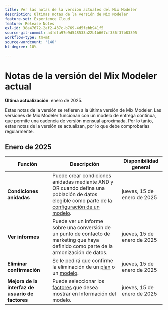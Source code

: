 ```yaml
---
title: Ver las notas de la versión actuales del Mix Modeler
description: Últimas notas de la versión de Mix Modeler
feature-set: Experience Cloud
feature: Release Notes
exl-id: 38a47672-2af2-437c-b769-4d5febb941f5
source-git-commit: a4fdfa97e9d548533a22b1b667cf336f37b83395
workflow-type: tm+mt
source-wordcount: '146'
ht-degree: 10%

---
```


# Notas de la versión del Mix Modeler actual

**Última actualización**: enero de 2025.

Estas notas de la versión se refieren a la última versión de Mix Modeler. Las versiones de Mix Modeler funcionan con un modelo de entrega continua, que permite una cadencia de versión mensual aproximada. Por lo tanto, estas notas de la versión se actualizan, por lo que debe comprobarlas regularmente.

## Enero de 2025

| Función | Descripción | Disponibilidad general |
|---|---|---|
| **Condiciones anidadas** | Puede crear condiciones anidadas mediante AND y OR cuando defina una población de datos elegible como parte de la [configuración de un modelo](/help/models/create.md#configure). | jueves, 15 de enero de 2025 |
| **Ver informes** | Puede ver un informe sobre una conversión de un punto de contacto de marketing que haya definido como parte de la armonización de datos. | jueves, 15 de enero de 2025 |
| **Eliminar confirmación** | Se le pedirá que confirme la eliminación de un [plan](/help/plans/overview.md#delete-plans) o un [modelo](/help/models/overview.md#delete-models). | jueves, 15 de enero de 2025 |
| **Mejora de la interfaz de usuario de factores** | Puede seleccionar los [factores](/help/models/insights.md#factors-beta) que desea mostrar en Información del modelo. | jueves, 15 de enero de 2025 |

